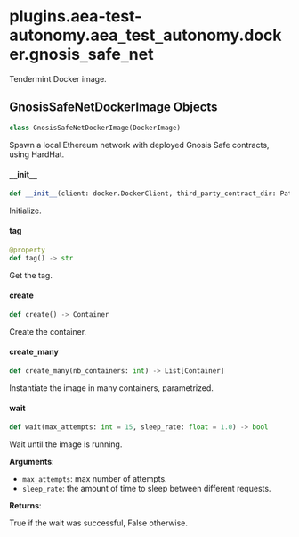 <a id="plugins.aea-test-autonomy.aea_test_autonomy.docker.gnosis_safe_net"></a>

# plugins.aea-test-autonomy.aea`_`test`_`autonomy.docker.gnosis`_`safe`_`net

Tendermint Docker image.

<a id="plugins.aea-test-autonomy.aea_test_autonomy.docker.gnosis_safe_net.GnosisSafeNetDockerImage"></a>

## GnosisSafeNetDockerImage Objects

```python
class GnosisSafeNetDockerImage(DockerImage)
```

Spawn a local Ethereum network with deployed Gnosis Safe contracts, using HardHat.

<a id="plugins.aea-test-autonomy.aea_test_autonomy.docker.gnosis_safe_net.GnosisSafeNetDockerImage.__init__"></a>

#### `__`init`__`

```python
def __init__(client: docker.DockerClient, third_party_contract_dir: Path, addr: str = DEFAULT_HARDHAT_ADDR, port: int = DEFAULT_HARDHAT_PORT)
```

Initialize.

<a id="plugins.aea-test-autonomy.aea_test_autonomy.docker.gnosis_safe_net.GnosisSafeNetDockerImage.tag"></a>

#### tag

```python
@property
def tag() -> str
```

Get the tag.

<a id="plugins.aea-test-autonomy.aea_test_autonomy.docker.gnosis_safe_net.GnosisSafeNetDockerImage.create"></a>

#### create

```python
def create() -> Container
```

Create the container.

<a id="plugins.aea-test-autonomy.aea_test_autonomy.docker.gnosis_safe_net.GnosisSafeNetDockerImage.create_many"></a>

#### create`_`many

```python
def create_many(nb_containers: int) -> List[Container]
```

Instantiate the image in many containers, parametrized.

<a id="plugins.aea-test-autonomy.aea_test_autonomy.docker.gnosis_safe_net.GnosisSafeNetDockerImage.wait"></a>

#### wait

```python
def wait(max_attempts: int = 15, sleep_rate: float = 1.0) -> bool
```

Wait until the image is running.

**Arguments**:

- `max_attempts`: max number of attempts.
- `sleep_rate`: the amount of time to sleep between different requests.

**Returns**:

True if the wait was successful, False otherwise.

